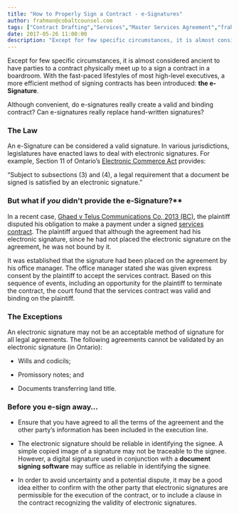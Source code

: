 ```yaml
---
title: "How to Properly Sign a Contract - e-Signatures"
author: frahman@cobaltcounsel.com
tags: ["Contract Drafting","Services","Master Services Agreement","frahman"]
date: 2017-05-26 11:00:00
description: "Except for few specific circumstances, it is almost considered ancient to have parties to a contract physically meet up to a sign a contract in a boardroom. With the fast-paced lifestyles of most high-level executives, a more efficient method of signing contracts has been introduced: 'the e-Signature'."
---
```




Except for few specific circumstances, it is almost considered ancient to have parties to a contract physically meet up to a sign a contract in a boardroom. With the fast-paced lifestyles of most high-level executives, a more efficient method of signing contracts has been introduced: **the e-Signature**.

 

Although convenient, do e-signatures really create a valid and binding contract? Can e-signatures really replace hand-written signatures?

### The Law

 

An e-Signature can be considered a valid signature. In various jurisdictions, legislatures have enacted laws to deal with electronic signatures. For example, Section 11 of Ontario’s [Electronic Commerce Act](https://www.ontario.ca/laws/statute/00e17) provides:

 

“Subject to subsections (3) and (4), a legal requirement that a document be signed is satisfied by an electronic signature.”

 

### But what if *you* didn't provide the e-Signature?**

 

In a recent case, [Ghaed v Telus Communications Co, 2013 (BC)](http://www.canlii.org/en/bc/bcsc/doc/2013/2013bcsc1675/2013bcsc1675.html?searchUrlHash=AAAAAQAhR2hhZWQgdi4gVGVsdXMgQ29tbXVuaWNhdGlvbnMgQ28uAAAAAAE&amp;resultIndex=1), the plaintiff disputed his obligation to make a payment under a signed [services contract](https://clausehound.com/legal-contract/16205). The plaintiff argued that although the agreement had his electronic signature, since he had not placed the electronic signature on the agreement, he was not bound by it. 

It was established that the signature had been placed on the agreement by his office manager. The office manager stated she was given express consent by the plaintiff to accept the services contract. Based on this sequence of events, including an opportunity for the plaintiff to terminate the contract, the court found that the services contract was valid and binding on the plaintiff.

 

### The Exceptions

 

An electronic signature may not be an acceptable method of signature for all legal agreements. The following agreements cannot be validated by an electronic signature (in Ontario):

 

- Wills and codicils;

- Promissory notes; and

- Documents transferring land title.

### Before you e-sign away…

 

- Ensure that you have agreed to all the terms of the agreement and the other party’s information has been included in the execution line.

- The electronic signature should be reliable in identifying the signee. A simple copied image of a signature may not be traceable to the signee. However, a digital signature used in conjunction with a **document signing software** may suffice as reliable in identifying the signee.

- In order to avoid uncertainty and a potential dispute, it may be a good idea either to confirm with the other party that electronic signatures are permissible for the execution of the contract, or to include a clause in the contract recognizing the validity of electronic signatures.
